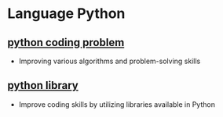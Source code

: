 # Language Python

## [python coding problem](https://github.com/JYKai/python/tree/main/coding_problem)
- Improving various algorithms and problem-solving skills

## [python library](https://github.com/JYKai/python/tree/main/python_library)
- Improve coding skills by utilizing libraries available in Python